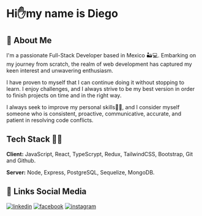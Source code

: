 # Hi✋my name is Diego

## 🚀 About Me

I'm a passionate Full-Stack Developer based in Mexico 🏜️💻. Embarking on my journey from scratch, the realm of web development has captured my keen interest and unwavering enthusiasm.

I have proven to myself that I can continue doing it without stopping to learn. I enjoy challenges, and I always strive to be my best version in order to finish projects on time and in the right way. 

I always seek to improve my personal skills🙋‍♂️, and I consider myself someone who is consistent, proactive, communicative, accurate, and patient in resolving code conflicts.


## Tech Stack 📗📘

**Client:** JavaScript, React, TypeScrypt, Redux, TailwindCSS, Bootstrap, Git and Github. 

**Server:** Node, Express, PostgreSQL, Sequelize, MongoDB.


## 🔗 Links Social Media

[![linkedin](https://img.shields.io/badge/linkedin-0A66C2?style=for-the-badge&logo=linkedin&logoColor=white)](https://www.linkedin.com/in/hansselperez/)
[![facebook](https://img.shields.io/badge/Facebook-000?style=for-the-badge&logo=facebook&logoColor=white)](https://www.facebook.com/diegohanssel.perez/)
[![instagram](https://img.shields.io/badge/INSTAGRAM-DD2A7B?style=for-the-badge&logo=instagram&logoColor=white)](https://www.instagram.com/diegohansselperez/)
